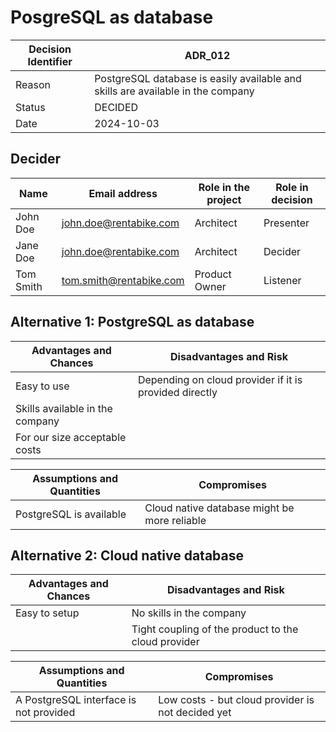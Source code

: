 # PosgreSQL as database

| Decision Identifier | ADR_012                                                                         |
|---------------------|---------------------------------------------------------------------------------|
| Reason | PostgreSQL database is easily available and skills are available in the company |
| Status | DECIDED                                                                         |
| Date | 2024-10-03                                                                      |

## Decider

| Name     | Email address          | Role in the project | Role in decision |
|----------|------------------------|---------------------|-----------------|
| John Doe | john.doe@rentabike.com | Architect | Presenter |
| Jane Doe | john.doe@rentabike.com | Architect | Decider |
| Tom Smith | tom.smith@rentabike.com | Product Owner | Listener |

## Alternative 1: PostgreSQL as database

| Advantages and Chances | Disadvantages and Risk                                 |
|------------------------|--------------------------------------------------------|
| Easy to use            | Depending on cloud provider if it is provided directly |
| Skills available in the company | |
| For our size acceptable costs | |


| Assumptions and Quantities | Compromises                                  |
|--------------------------|----------------------------------------------|
| PostgreSQL is available  | Cloud native database might be more reliable |

## Alternative 2: Cloud native database

| Advantages and Chances | Disadvantages and Risk |
|------------------------|------------------------|
| Easy to setup          | No skills in the company |
| | Tight coupling of the product to the cloud provider


| Assumptions and Quantities             | Compromises                                       |
|----------------------------------------|---------------------------------------------------|
| A PostgreSQL interface is not provided | Low costs - but cloud provider is not decided yet |


